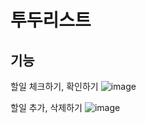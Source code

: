 # 투두리스트


## 기능


할일 체크하기, 확인하기
![image](https://github.com/hurhyeon/second_project/assets/90999300/9997d68c-b84f-4612-805e-9594d99940e9)

할일 추가, 삭제하기
![image](https://github.com/hurhyeon/second_project/assets/90999300/ac6a43e2-f814-43f8-a7ed-dd37e3d0affc)

